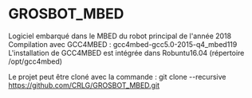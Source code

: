 # GROSBOT_MBED
Logiciel embarqué dans le MBED du robot principal de l'année 2018
Compilation avec GCC4MBED : gcc4mbed-gcc5.0-2015-q4_mbed119
L'installation de GCC4MBED est intégrée dans Robuntu16.04 (répertoire /opt/gcc4mbed)

Le projet peut être cloné avec la commande : 
       git clone --recursive https://github.com/CRLG/GROSBOT_MBED.git
